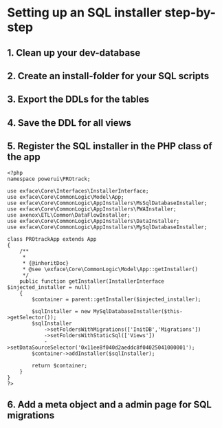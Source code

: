 # Setting up an SQL installer step-by-step

## 1. Clean up your dev-database

## 2. Create an install-folder for your SQL scripts

## 3. Export the DDLs for the tables

## 4. Save the DDL for all views

## 5. Register the SQL installer in the PHP class of the app

```
<?php
namespace powerui\PROtrack;

use exface\Core\Interfaces\InstallerInterface;
use exface\Core\CommonLogic\Model\App;
use exface\Core\CommonLogic\AppInstallers\MsSqlDatabaseInstaller;
use exface\Core\CommonLogic\AppInstallers\PWAInstaller;
use axenox\ETL\Common\DataFlowInstaller;
use exface\Core\CommonLogic\AppInstallers\DataInstaller;
use exface\Core\CommonLogic\AppInstallers\MySqlDatabaseInstaller;

class PROtrackApp extends App
{
    /**
     * 
     * {@inheritDoc}
     * @see \exface\Core\CommonLogic\Model\App::getInstaller()
     */
    public function getInstaller(InstallerInterface $injected_installer = null)
    {
        $container = parent::getInstaller($injected_installer);
        
        $sqlInstaller = new MySqlDatabaseInstaller($this->getSelector());
        $sqlInstaller
            ->setFoldersWithMigrations(['InitDB','Migrations'])
            ->setFoldersWithStaticSql(['Views'])
            ->setDataSourceSelector('0x11ee8f040d2aeddc8f04025041000001');
        $container->addInstaller($sqlInstaller);
        
        return $container;
    }
}
?>
```

## 6. Add a meta object and a admin page for SQL migrations

